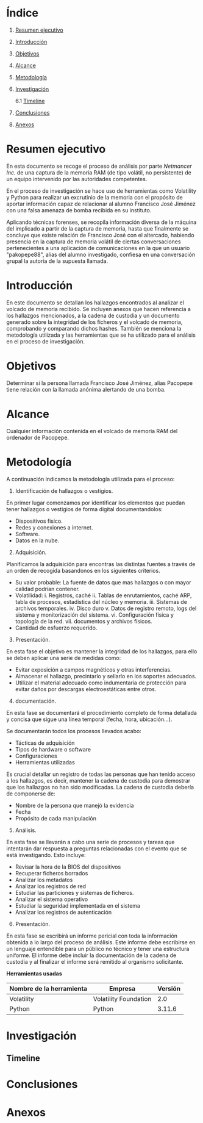 # Índice

1. [Resumen ejecutivo](#resumen-ejecutivo)
2. [Introducción](#introducción)
3. [Objetivos](#objetivos)
4. [Alcance](#alcance)
5. [Metodología](#metodología)
6. [Investigación](#investigación)

   6.1 [Timeline](#timeline)
7. [Conclusiones](#conclusiones)
8. [Anexos](#anexos)

# Resumen ejecutivo

En esta documento se recoge el proceso de análisis por parte _Netmancer Inc._ de una captura de la memoria RAM (de tipo volátil, no persistente) de un equipo intervenido por las autoridades competentes. 

En el proceso de investigación se hace uso de herramientas como Volatility y Python para realizar un excrutinio de la memoria con el propósito de aportar información capaz de relacionar al alumno Francisco José Jiménez con una falsa amenaza de bomba recibida en su instituto. 

Aplicando técnicas forenses, se recopila información diversa de la máquina del implicado a partir de la captura de memoria, hasta que finalmente se concluye que existe relación de Francisco José con el altercado, habiendo presencia en la captura de memoria volátil de ciertas conversaciones pertenecientes a una aplicación de comunicaciones en la que un usuario "pakopepe88", alias del alumno investigado, confiesa en una conversación grupal la autoría de la supuesta llamada.

# Introducción

En este documento se detallan los hallazgos encontrados al analizar el volcado de memoria recibido. Se incluyen anexos que hacen referencia a los hallazgos mencionados, a la cadena de custodia y un documento generado sobre la integridad de los ficheros y el volcado de memoria, comprobando y comparando dichos hashes. También se menciona la metodología utilizada y las herramientas que se ha utilizado para el análisis en el proceso de investigación. 

# Objetivos

Determinar si la persona llamada Francisco José Jiménez, alias Pacopepe tiene relación con la llamada anónima alertando de una bomba.

# Alcance

Cualquier información contenida en el volcado de memoria RAM del ordenador de Pacopepe.

# Metodología

A continuación indicamos la metodología utilizada para el proceso:

1. Identificación de hallazgos o vestigios.

En primer lugar comenzamos por identificar los elementos que puedan tener hallazgos o vestigios de forma digital documentandolos:
- Dispositivos fisico.
- Redes y conexiones a internet.
- Software.
- Datos en la nube.
  
2. Adquisición.

Planificamos la adquisición para encontras las distintas fuentes a través de un orden de recogida basandonos en los siguientes criterios.

- Su valor probable: La fuente de datos que mas hallazgos o con mayor calidad podrían contener.
- Volatilidad:
  i. Registros, caché
  ii. Tablas de enrutamientos, caché ARP, tabla de procesos, estadística del núcleo y memoria.
  iii. Sistemas de archivos temporales.
  iv. Disco duro
  v. Datos de registro remoto, logs del sistema y monitorización del sistema.
  vi. Configuración física y topología de la red.
  vii. documentos y archivos físicos.
- Cantidad de esfuerzo requerido.

3. Presentación.

En esta fase el objetivo es mantener la integridad de los hallazgos, para ello se deben aplicar una serie de medidas como:

- Evitar exposición a campos magnéticos y otras interferencias.
- Almacenar el hallazgo, precintarlo y sellarlo en los soportes adecuados.
- Utilizar el material adecuado como indumentaria de protección para evitar daños por descargas electroestáticas entre otros.

4. documentación.

En esta fase se documentará el procedimiento completo de forma detallada y concisa que sigue una línea temporal (fecha, hora, ubicación...).

Se documentarán todos los procesos llevados acabo:

- Tácticas de adquisición
- Tipos de hardware o software
- Configuraciones
- Herramientas utilizadas

Es crucial detallar un registro de todas las personas que han tenido acceso a los hallazgos, es decir, mantener la cadena de custodia para demostrar que los hallazgos no han sido modificadas. La cadena de custodia debería de componerse de:

- Nombre de la persona que manejó la evidencia
- Fecha
- Propósito de cada manipulación

5. Análisis.

En esta fase se llevarán a cabo una serie de procesos y tareas que intentarán dar respuesta a preguntas relacionadas con el evento que se está investigando. Esto incluye:

- Revisar la hora de la BIOS del dispositivos
- Recuperar ficheros borrados
- Analizar los metadatos
- Analizar los registros de red
- Estudiar las particiones y sistemas de ficheros.
- Analizar el sistema operativo
- Estudiar la seguridad implementada en el sistema
- Analizar los registros de autenticación

6. Presentación.

En esta fase se escribirá un informe pericial con toda la información obtenida a lo largo del proceso de análisis. Este informe debe escribirse en un lenguaje entendible para un público no técnico y tener una estructura uniforme. El informe debe incluir la documentación de la cadena de custodia y al finalizar el informe será remitido al organismo solicitante.

**Herramientas usadas**

| Nombre de la herramienta | Empresa      | Versión        |
|--------------------------|--------------|----------------|
| Volatility| Volatility Foundation        | 2.0       |
| Python| Python       | 3.11.6      |
# Investigación

## Timeline

# Conclusiones

# Anexos
